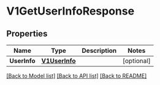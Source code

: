# V1GetUserInfoResponse

## Properties

Name | Type | Description | Notes
------------ | ------------- | ------------- | -------------
**UserInfo** | [**V1UserInfo**](v1UserInfo.md) |  | [optional] 

[[Back to Model list]](../README.md#documentation-for-models) [[Back to API list]](../README.md#documentation-for-api-endpoints) [[Back to README]](../README.md)


